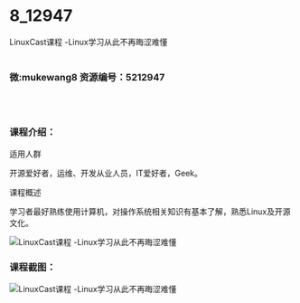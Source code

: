 # 8_12947
LinuxCast课程 -Linux学习从此不再晦涩难懂
<br/></br>
<h3>微:mukewang8 资源编号：5212947</h3>
<br/></br>
<h3>课程介绍：</h3>
<p>适用人群</p>
<p>开源爱好者，运维、开发从业人员，IT爱好者，Geek。</p>
<p>课程概述</p>
<p>学习者最好熟练使用计算机，对操作系统相关知识有基本了解，熟悉<a title="查看与 Linux 相关的文章" target="_blank">Linux</a>及开源文化。</p>
<p><img src="https://www.ko996.com/wp-content/uploads/img/2020/05/2-55-300x194.png" alt="LinuxCast课程 -Linux学习从此不再晦涩难懂"></p>
<div class="info-desc">
<h3>课程截图：</h3>
<p><img src="https://www.ko996.com/wp-content/uploads/img/2020/05/1-62.png" alt="LinuxCast课程 -Linux学习从此不再晦涩难懂"></p>
<p>&nbsp;</p>


			
</div>
